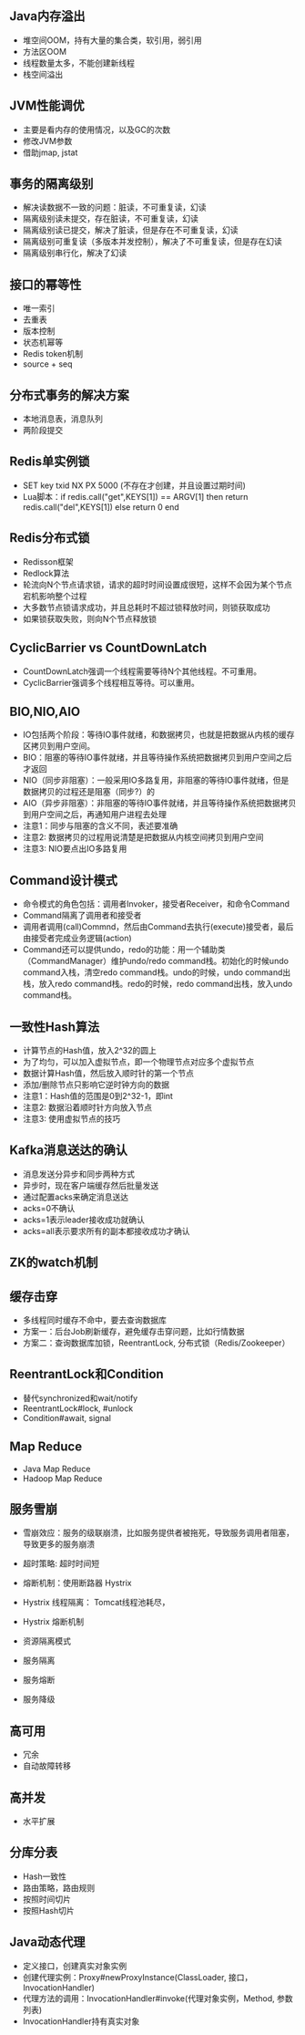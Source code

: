 

## Java内存溢出
- 堆空间OOM，持有大量的集合类，软引用，弱引用
- 方法区OOM
- 线程数量太多，不能创建新线程
- 栈空间溢出

## JVM性能调优
- 主要是看内存的使用情况，以及GC的次数
- 修改JVM参数
- 借助jmap, jstat

## 事务的隔离级别
- 解决读数据不一致的问题：脏读，不可重复读，幻读
- 隔离级别读未提交，存在脏读，不可重复读，幻读
- 隔离级别读已提交，解决了脏读，但是存在不可重复读，幻读
- 隔离级别可重复读（多版本并发控制），解决了不可重复读，但是存在幻读
- 隔离级别串行化，解决了幻读

## 接口的幂等性
- 唯一索引
- 去重表
- 版本控制
- 状态机幂等
- Redis token机制
- source + seq

## 分布式事务的解决方案
- 本地消息表，消息队列
- 两阶段提交


## Redis单实例锁
- SET key txid NX PX 5000 (不存在才创建，并且设置过期时间)
- Lua脚本：if redis.call("get",KEYS[1]) == ARGV[1] then return redis.call("del",KEYS[1]) else return 0 end

## Redis分布式锁
- Redisson框架
- Redlock算法
- 轮流向N个节点请求锁，请求的超时时间设置成很短，这样不会因为某个节点宕机影响整个过程
- 大多数节点锁请求成功，并且总耗时不超过锁释放时间，则锁获取成功
- 如果锁获取失败，则向N个节点释放锁

## CyclicBarrier vs CountDownLatch
- CountDownLatch强调一个线程需要等待N个其他线程。不可重用。
- CyclicBarrier强调多个线程相互等待。可以重用。

## BIO,NIO,AIO
- IO包括两个阶段：等待IO事件就绪，和数据拷贝，也就是把数据从内核的缓存区拷贝到用户空间。
- BIO：阻塞的等待IO事件就绪，并且等待操作系统把数据拷贝到用户空间之后才返回
- NIO（同步非阻塞）：一般采用IO多路复用，非阻塞的等待IO事件就绪，但是数据拷贝的过程还是阻塞（同步?）的
- AIO（异步非阻塞）：非阻塞的等待IO事件就绪，并且等待操作系统把数据拷贝到用户空间之后，再通知用户进程去处理
- 注意1：同步与阻塞的含义不同，表述要准确
- 注意2: 数据拷贝的过程用说清楚是把数据从内核空间拷贝到用户空间
- 注意3: NIO要点出IO多路复用

## Command设计模式
- 命令模式的角色包括：调用者Invoker，接受者Receiver，和命令Command
- Command隔离了调用者和接受者
- 调用者调用(call)Commnd，然后由Command去执行(execute)接受者，最后由接受者完成业务逻辑(action)
- Command还可以提供undo，redo的功能：用一个辅助类（CommandManager）维护undo/redo command栈。初始化的时候undo command入栈，清空redo command栈。undo的时候，undo command出栈，放入redo command栈。redo的时候，redo command出栈，放入undo command栈。

## 一致性Hash算法
- 计算节点的Hash值，放入2^32的圆上
- 为了均匀，可以加入虚拟节点，即一个物理节点对应多个虚拟节点
- 数据计算Hash值，然后放入顺时针的第一个节点
- 添加/删除节点只影响它逆时钟方向的数据
- 注意1：Hash值的范围是0到2^32-1，即int
- 注意2: 数据沿着顺时针方向放入节点
- 注意3: 使用虚拟节点的技巧

## Kafka消息送达的确认
- 消息发送分异步和同步两种方式
- 异步时，现在客户端缓存然后批量发送
- 通过配置acks来确定消息送达
- acks=0不确认
- acks=1表示leader接收成功就确认
- acks=all表示要求所有的副本都接收成功才确认

## ZK的watch机制

## 缓存击穿
- 多线程同时缓存不命中，要去查询数据库
- 方案一：后台Job刷新缓存，避免缓存击穿问题，比如行情数据
- 方案二：查询数据库加锁，ReentrantLock, 分布式锁（Redis/Zookeeper）

## ReentrantLock和Condition
- 替代synchronized和wait/notify
- ReentrantLock#lock, #unlock
- Condition#await, signal

## Map Reduce
- Java Map Reduce
- Hadoop Map Reduce

## 服务雪崩
- 雪崩效应：服务的级联崩溃，比如服务提供者被拖死，导致服务调用者阻塞，导致更多的服务崩溃

- 超时策略: 超时时间短
- 熔断机制：使用断路器 Hystrix

- Hystrix 线程隔离： Tomcat线程池耗尽，
- Hystrix 熔断机制

- 资源隔离模式

- 服务隔离
- 服务熔断
- 服务降级

## 高可用
- 冗余
- 自动故障转移

## 高并发
- 水平扩展

## 分库分表
- Hash一致性
- 路由策略，路由规则
- 按照时间切片
- 按照Hash切片

## Java动态代理
- 定义接口，创建真实对象实例
- 创建代理实例：Proxy#newProxyInstance(ClassLoader, 接口，InvocationHandler)
- 代理方法的调用：InvocationHandler#invoke(代理对象实例，Method, 参数列表)
- InvocationHandler持有真实对象









